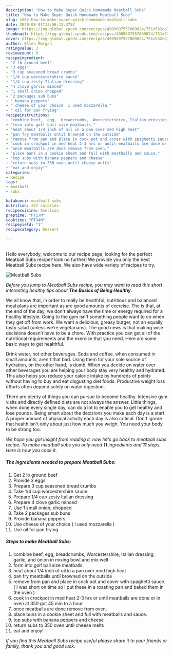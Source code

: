 ```yaml
---
description: "How to Make Super Quick Homemade Meatball Subs"
title: "How to Make Super Quick Homemade Meatball Subs"
slug: 1062-how-to-make-super-quick-homemade-meatball-subs
date: 2020-08-01T13:56:11.375Z
image: https://img-global.cpcdn.com/recipes/4909697557069824/751x532cq70/meatball-subs-recipe-main-photo.jpg
thumbnail: https://img-global.cpcdn.com/recipes/4909697557069824/751x532cq70/meatball-subs-recipe-main-photo.jpg
cover: https://img-global.cpcdn.com/recipes/4909697557069824/751x532cq70/meatball-subs-recipe-main-photo.jpg
author: Ellen Morgan
ratingvalue: 3
reviewcount: 8
recipeingredient:
- "2 lb ground beef"
- "3 eggs"
- "3 cup seasoned bread crumbs"
- "1/4 cup worcestershire sauce"
- "1/4 cup zesty Italian dressing"
- "4 clove garlic minced"
- "1 small onion chopped"
- "2 packages sub buns"
- " banana peppers"
- " cheese of your choice  I used mozzarella "
- " oil for pan frying"
recipeinstructions:
- "combine beef,  egg,  breadcrumbs,  Worcestershire, Italian dressing,  garlic, and onion in mixing bowl and mix well"
- "form into golf ball size meatballs."
- "heat about 1/4 inch of oil in a pan over med high heat"
- "pan fry meatballs until browned on the outside"
- "remove from pan and place in cock pot and cover with spaghetti sauce.  ( I was short on time so I put these in a roasting pan and baked them in the oven )"
- "cook in crockpot in med heat 2-3 hrs or until meatballs are done or in oven at 350 got 45 min to a hour"
- "once meatballs are done remove from oven."
- "place buns in a cookie sheet and full with meatballs and sauce."
- "top subs with banana peppers and cheese"
- "return subs to 350 oven until cheese melts"
- "eat and enjoy!"
categories:
- Recipe
tags:
- meatball
- subs

katakunci: meatball subs 
nutrition: 247 calories
recipecuisine: American
preptime: "PT17M"
cooktime: "PT34M"
recipeyield: "1"
recipecategory: Dessert

---
```

<br>
Hello everybody, welcome to our recipe page, looking for the perfect Meatball Subs recipe? look no further! We provide you only the best Meatball Subs recipe here. We also have wide variety of recipes to try.
<br>


![Meatball Subs](https://img-global.cpcdn.com/recipes/4909697557069824/751x532cq70/meatball-subs-recipe-main-photo.jpg)

<i>Before you jump to Meatball Subs recipe, you may want to read this short interesting healthy tips about <strong>The Basics of Being Healthy</strong>.</i>

We all know that, in order to really be healthful, nutritious and balanced meal plans are important as are good amounts of exercise. The  is that, at the end of the day, we don't always have the time or energy required for a healthy lifestyle. Going to the gym isn't something people want to do when they get off from work. We want a delicious, greasy burger, not an equally tasty salad (unless we’re vegetarians). The good news is that making wise decisions doesn’t have to be a chore. With practice you can get all of the nutritional requirements and the exercise that you need. Here are some basic ways to get healthful.

Drink water, not other beverages. Soda and coffee, when consumed in small amounts, aren't that bad. Using them for your sole source of hydration, on the other hand, is dumb. When you decide on water over other beverages you are helping your body stay very healthy and hydrated. This also helps you reduce your caloric intake by hundreds of points without having to buy and eat disgusting diet foods. Productive weight loss efforts often depend solely on water ingestion.

There are plenty of things you can pursue to become healthy. Intensive gym visits and directly defined diets are not always the answer. Little things, when done every single day, can do a lot to enable you to get healthy and lose pounds. Being smart about the decisions you make each day is a start. A proper amount of physical activity each day is also critical. Don't ignore that health isn't only about just how much you weigh. You need your body to be strong too. 


<i>We hope you got insight from reading it, now let's go back to meatball subs recipe. To make meatball subs you only need <strong>11</strong> ingredients and <strong>11</strong> steps. Here is how you cook it.
</i>

##### The ingredients needed to prepare Meatball Subs:

1. Get 2 lb ground beef
1. Provide 3 eggs
1. Prepare 3 cup seasoned bread crumbs
1. Take 1/4 cup worcestershire sauce
1. Prepare 1/4 cup zesty Italian dressing
1. Prepare 4 clove garlic minced
1. Use 1 small onion, chopped
1. Take 2 packages sub buns
1. Provide  banana peppers
1. Use  cheese of your choice ( I used mozzarella )
1. Use  oil for pan frying


##### Steps to make Meatball Subs:

1. combine beef,  egg,  breadcrumbs,  Worcestershire, Italian dressing,  garlic, and onion in mixing bowl and mix well
1. form into golf ball size meatballs.
1. heat about 1/4 inch of oil in a pan over med high heat
1. pan fry meatballs until browned on the outside
1. remove from pan and place in cock pot and cover with spaghetti sauce.  ( I was short on time so I put these in a roasting pan and baked them in the oven )
1. cook in crockpot in med heat 2-3 hrs or until meatballs are done or in oven at 350 got 45 min to a hour
1. once meatballs are done remove from oven.
1. place buns in a cookie sheet and full with meatballs and sauce.
1. top subs with banana peppers and cheese
1. return subs to 350 oven until cheese melts
1. eat and enjoy!


<i>If you find this Meatball Subs recipe useful please share it to your friends or family, thank you and good luck.</i>
